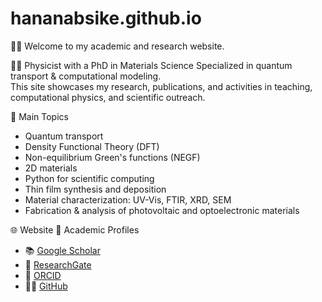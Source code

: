# hananabsike.github.io

👩‍🔬 Welcome to my academic and research website. 

👩‍🔬 Physicist with a PhD in Materials Science
    Specialized in quantum transport & computational modeling.  
    This site showcases my research, publications, and activities in teaching, computational physics, and scientific outreach.

🔬 Main Topics
- Quantum transport 
- Density Functional Theory (DFT)  
- Non-equilibrium Green's functions (NEGF)  
- 2D materials  
- Python for scientific computing
- Thin film synthesis and deposition
- Material characterization: UV-Vis, FTIR, XRD, SEM
- Fabrication & analysis of photovoltaic and optoelectronic materials

🌐 Website
 🔗 Academic Profiles

- 📚 [Google Scholar](https://scholar.google.com/citations?user=vj-nkYIAAAAJ&hl=fr)  
- 🔬 [ResearchGate](https://www.researchgate.net/profile/H-Absike?ev=hdr_xprf)  
- 🧪 [ORCID](https://orcid.org/0000-0003-3600-0937)  
- 👩‍💻 [GitHub](https://github.com/HananAbsike)


